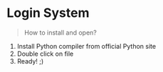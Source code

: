 # Login System

> How to install and open?
1. Install Python compiler from official Python site
2. Double click on file
3. Ready! ;)